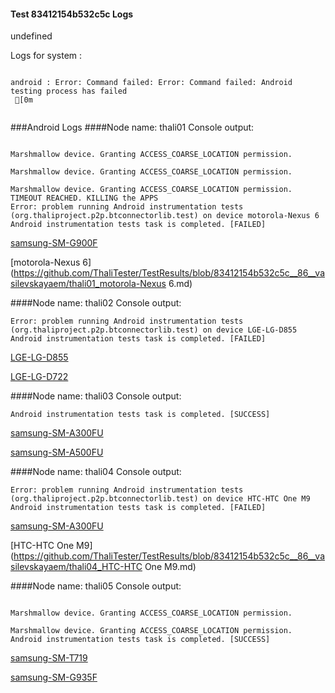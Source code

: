 #### Test 83412154b532c5c Logs

undefined

Logs for system : 
```

android : Error: Command failed: Error: Command failed: Android testing process has failed
 [0m


```
###Android Logs
####Node name: thali01
Console output:
```

Marshmallow device. Granting ACCESS_COARSE_LOCATION permission.

Marshmallow device. Granting ACCESS_COARSE_LOCATION permission.

Marshmallow device. Granting ACCESS_COARSE_LOCATION permission.
TIMEOUT REACHED. KILLING the APPS
Error: problem running Android instrumentation tests (org.thaliproject.p2p.btconnectorlib.test) on device motorola-Nexus 6 
Android instrumentation tests task is completed. [FAILED]
```
[samsung-SM-G900F](https://github.com/ThaliTester/TestResults/blob/83412154b532c5c__86__vasilevskayaem/thali01_samsung-SM-G900F.md)

[motorola-Nexus 6](https://github.com/ThaliTester/TestResults/blob/83412154b532c5c__86__vasilevskayaem/thali01_motorola-Nexus 6.md)

####Node name: thali02
Console output:
```
Error: problem running Android instrumentation tests (org.thaliproject.p2p.btconnectorlib.test) on device LGE-LG-D855 
Android instrumentation tests task is completed. [FAILED]
```
[LGE-LG-D855](https://github.com/ThaliTester/TestResults/blob/83412154b532c5c__86__vasilevskayaem/thali02_LGE-LG-D855.md)

[LGE-LG-D722](https://github.com/ThaliTester/TestResults/blob/83412154b532c5c__86__vasilevskayaem/thali02_LGE-LG-D722.md)

####Node name: thali03
Console output:
```
Android instrumentation tests task is completed. [SUCCESS]
```
[samsung-SM-A300FU](https://github.com/ThaliTester/TestResults/blob/83412154b532c5c__86__vasilevskayaem/thali03_samsung-SM-A300FU.md)

[samsung-SM-A500FU](https://github.com/ThaliTester/TestResults/blob/83412154b532c5c__86__vasilevskayaem/thali03_samsung-SM-A500FU.md)

####Node name: thali04
Console output:
```
Error: problem running Android instrumentation tests (org.thaliproject.p2p.btconnectorlib.test) on device HTC-HTC One M9 
Android instrumentation tests task is completed. [FAILED]
```
[samsung-SM-A300FU](https://github.com/ThaliTester/TestResults/blob/83412154b532c5c__86__vasilevskayaem/thali04_samsung-SM-A300FU.md)

[HTC-HTC One M9](https://github.com/ThaliTester/TestResults/blob/83412154b532c5c__86__vasilevskayaem/thali04_HTC-HTC One M9.md)

####Node name: thali05
Console output:
```

Marshmallow device. Granting ACCESS_COARSE_LOCATION permission.

Marshmallow device. Granting ACCESS_COARSE_LOCATION permission.
Android instrumentation tests task is completed. [SUCCESS]
```
[samsung-SM-T719](https://github.com/ThaliTester/TestResults/blob/83412154b532c5c__86__vasilevskayaem/thali05_samsung-SM-T719.md)

[samsung-SM-G935F](https://github.com/ThaliTester/TestResults/blob/83412154b532c5c__86__vasilevskayaem/thali05_samsung-SM-G935F.md)




